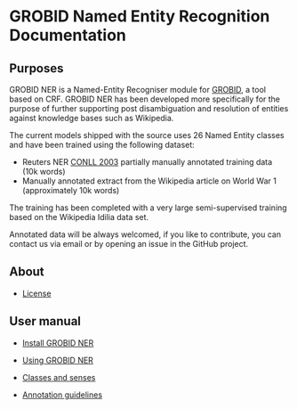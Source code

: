 # GROBID Named Entity Recognition Documentation

## Purposes

GROBID NER is a Named-Entity Recogniser module for [GROBID](https://raw.github.com/kermitt2/grobid), a tool based on CRF.
GROBID NER has been developed more specifically for the purpose of further supporting post disambiguation and resolution of entities against knowledge bases such as Wikipedia.
 
The current models shipped with the source uses 26 Named Entity classes and have been trained using the following dataset: 
- Reuters NER [CONLL 2003](http://www.cnts.ua.ac.be/conll2003/ner/) partially manually annotated training data (10k words)
- Manually annotated extract from the Wikipedia article on World War 1 (approximately 10k words)

The training has been completed with a very large semi-supervised training based on the Wikipedia Idilia data set. 

Annotated data will be always welcomed, if you like to contribute, you can contact us via email or by opening an issue in the GitHub project.

## About

* [License](License.md)

## User manual

* [Install GROBID NER](build-and-install.md)

* [Using GROBID NER](using-grobid-ner.md)

* [Classes and senses](classes-and-senses.md)

* [Annotation guidelines](annotation-guidelines.md)

